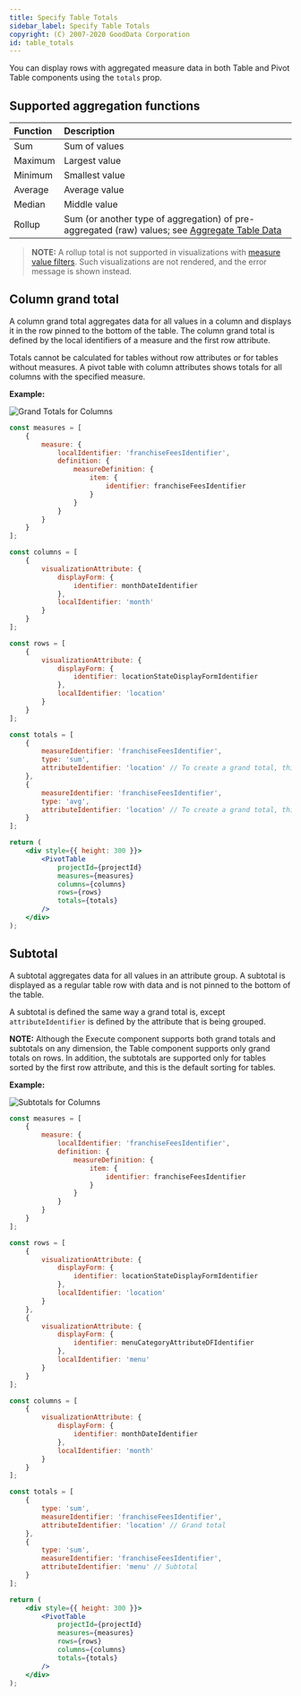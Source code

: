 ```yaml
---
title: Specify Table Totals
sidebar_label: Specify Table Totals
copyright: (C) 2007-2020 GoodData Corporation
id: table_totals
---
```


You can display rows with aggregated measure data in both Table and Pivot Table components using the `totals` prop.

## Supported aggregation functions

| Function | Description |
| :--- | :--- |
| Sum | Sum of values |
| Maximum | Largest value |
| Minimum | Smallest value |
| Average | Average value |
| Median | Middle value |
| Rollup | Sum (or another type of aggregation) of pre-aggregated (raw) values; see [Aggregate Table Data](https://help.gooddata.com/display/doc/Aggregate+Table+Data) |

> **NOTE:** A rollup total is not supported in visualizations with [measure value filters](30_tips__filter_visual_components.md#filter-by-a-measure-value). Such visualizations are not rendered, and the error message is shown instead.

## Column grand total

A column grand total aggregates data for all values in a column and displays it in the row pinned to the bottom of the table. The column grand total is defined by the local identifiers of a measure and the first row attribute.

Totals cannot be calculated for tables without row attributes or for tables without measures. A pivot table with column attributes shows totals for all columns with the specified measure.

**Example:**

![Grand Totals for Columns](assets/pivot_table_totals.png)

```jsx
const measures = [
    {
        measure: {
            localIdentifier: 'franchiseFeesIdentifier',
            definition: {
                measureDefinition: {
                    item: {
                        identifier: franchiseFeesIdentifier
                    }
                }
            }
        }
    }
];

const columns = [
    {
        visualizationAttribute: {
            displayForm: {
                identifier: monthDateIdentifier
            },
            localIdentifier: 'month'
        }
    }
];

const rows = [
    {
        visualizationAttribute: {
            displayForm: {
                identifier: locationStateDisplayFormIdentifier
            },
            localIdentifier: 'location'
        }
    }
];

const totals = [
    {
        measureIdentifier: 'franchiseFeesIdentifier',
        type: 'sum',
        attributeIdentifier: 'location' // To create a grand total, this needs to be the localIdentifier of the FIRST row attribute.
    },
    {
        measureIdentifier: 'franchiseFeesIdentifier',
        type: 'avg',
        attributeIdentifier: 'location' // To create a grand total, this needs to be the localIdentifier of the FIRST row attribute.
    }
];

return (
    <div style={{ height: 300 }}>
        <PivotTable
            projectId={projectId}
            measures={measures}
            columns={columns}
            rows={rows}
            totals={totals}
        />
    </div>
);
```

## Subtotal

A subtotal aggregates data for all values in an attribute group. A subtotal is displayed as a regular table row with data and is not pinned to the bottom of the table.

A subtotal is defined the same way a grand total is, except `attributeIdentifier` is defined by the attribute that is being grouped.

**NOTE:** Although the Execute component supports both grand totals and subtotals on any dimension, the Table component supports only grand totals on rows. In addition, the subtotals are supported only for tables sorted by the first row attribute, and this is the default sorting for tables.

**Example:**

![Subtotals for Columns](assets/pivot_table_subtotals.png)

```jsx
const measures = [
    {
        measure: {
            localIdentifier: 'franchiseFeesIdentifier',
            definition: {
                measureDefinition: {
                    item: {
                        identifier: franchiseFeesIdentifier
                    }
                }
            }
        }
    }
];

const rows = [
    {
        visualizationAttribute: {
            displayForm: {
                identifier: locationStateDisplayFormIdentifier
            },
            localIdentifier: 'location'
        }
    },
    {
        visualizationAttribute: {
            displayForm: {
                identifier: menuCategoryAttributeDFIdentifier
            },
            localIdentifier: 'menu'
        }
    }
];

const columns = [
    {
        visualizationAttribute: {
            displayForm: {
                identifier: monthDateIdentifier
            },
            localIdentifier: 'month'
        }
    }
];

const totals = [
    {
        type: 'sum',
        measureIdentifier: 'franchiseFeesIdentifier',
        attributeIdentifier: 'location' // Grand total
    },
    {
        type: 'sum',
        measureIdentifier: 'franchiseFeesIdentifier',
        attributeIdentifier: 'menu' // Subtotal
    }
];

return (
    <div style={{ height: 300 }}>
        <PivotTable
            projectId={projectId}
            measures={measures}
            rows={rows}
            columns={columns}
            totals={totals}
        />
    </div>
);
```
